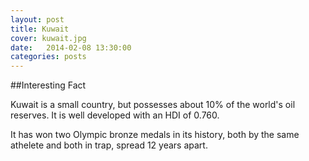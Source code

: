 ```yaml
---
layout: post
title: Kuwait
cover: kuwait.jpg
date:   2014-02-08 13:30:00
categories: posts
---
```


##Interesting Fact

Kuwait is a small country, but possesses about 10% of the world's oil reserves. It is well developed with an HDI of 0.760.

It has won two Olympic bronze medals in its history, both by the same athelete and both in trap, spread 12 years apart.